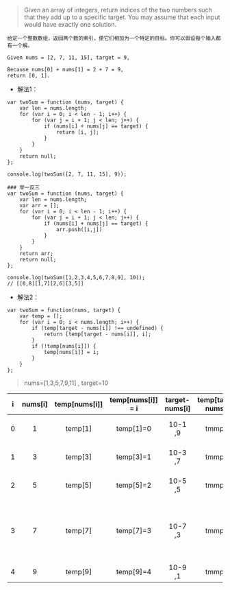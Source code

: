 > Given an array of integers, return indices of the two numbers such that they add up to a specific target.
You may assume that each input would have exactly one solution.

`给定一个整数数组，返回两个数的索引，使它们相加为一个特定的目标。你可以假设每个输入都有一个解。`

```
Given nums = [2, 7, 11, 15], target = 9,

Because nums[0] + nums[1] = 2 + 7 = 9,
return [0, 1].
```

- 解法1：

```
var twoSum = function (nums, target) {
    var len = nums.length;
    for (var i = 0; i < len - 1; i++) {
        for (var j = i + 1; j < len; j++) {
            if (nums[i] + nums[j] == target) {
                return [i, j];
            }
        }
    }
    return null;
};

console.log(twoSum([2, 7, 11, 15], 9));
```
```
### 举一反三
var twoSum = function (nums, target) {
    var len = nums.length;
    var arr = [];
    for (var i = 0; i < len - 1; i++) {
        for (var j = i + 1; j < len; j++) {
            if (nums[i] + nums[j] == target) {
                arr.push([i,j])
            }
        }
    }
    return arr;
    return null;
};

console.log(twoSum([1,2,3,4,5,6,7,8,9], 10));
// [[0,8][1,7][2,6][3,5]]

```


- 解法2：

```
var twoSum = function(nums, target) {
    var temp = [];
    for (var i = 0; i < nums.length; i++) {
        if (temp[target - nums[i]] !== undefined) {
            return [temp[target - nums[i]], i];
        }
        if (!temp[nums[i]]) {
            temp[nums[i]] = i;
        }
    }
};
```
> nums=[1,3,5,7,9,11] , target=10

|i|nums[i]| temp[nums[i]] | temp[nums[i]] = i | target-nums[i] | temp[target-nums[i]] | # |
| :---: |  :---:  | :---: | :---: | :---: | :---: | :---: |
| 0 | 1 | temp[1] | temp[1]=0 | 10-1 ,9 | tmmp[9] |   tmmp[9] == undefined |
| 1 | 3 | temp[3] | temp[3]=1 | 10-3 ,7 | tmmp[7] |   tmmp[7] == undefined |
| 2 | 5 | temp[5] | temp[5]=2 | 10-5 ,5 | tmmp[5] |   tmmp[5] == undefined |
| 3 | 7 | temp[7] | temp[7]=3 | 10-7 ,3 | tmmp[3] | 此时temp[3]不等于undefined,等于1，执行并return |
| 4 | 9 | temp[9] | temp[9]=4 | 10-9 ,1 | tmmp[1] | |

